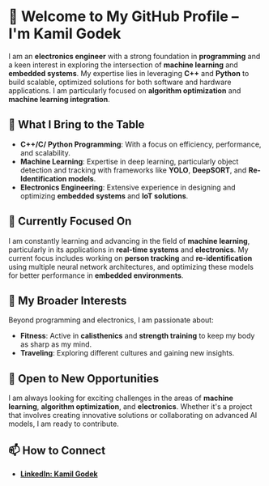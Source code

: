 # 👋 Welcome to My GitHub Profile – I'm Kamil Godek

I am an **electronics engineer** with a strong foundation in **programming** and a keen interest in exploring the intersection of **machine learning** and **embedded systems**. My expertise lies in leveraging **C++** and **Python** to build scalable, optimized solutions for both software and hardware applications. I am particularly focused on **algorithm optimization** and **machine learning integration**.

## 🔧 What I Bring to the Table
- **C++/C/ Python Programming**: With a focus on efficiency, performance, and scalability.
- **Machine Learning**: Expertise in deep learning, particularly object detection and tracking with frameworks like **YOLO**, **DeepSORT**, and **Re-Identification models**.
- **Electronics Engineering**: Extensive experience in designing and optimizing **embedded systems** and **IoT solutions**.
 
## 🌱 Currently Focused On
I am constantly learning and advancing in the field of **machine learning**, particularly in its applications in **real-time systems** and **electronics**. My current focus includes working on **person tracking** and **re-identification** using multiple neural network architectures, and optimizing these models for better performance in **embedded environments**.

## 👀 My Broader Interests
Beyond programming and electronics, I am passionate about:

- **Fitness**: Active in **calisthenics** and **strength training** to keep my body as sharp as my mind.
- **Traveling**: Exploring different cultures and gaining new insights.

## 💼 Open to New Opportunities
I am always looking for exciting challenges in the areas of **machine learning**, **algorithm optimization**, and **electronics**. Whether it's a project that involves creating innovative solutions or collaborating on advanced AI models, I am ready to contribute.

## 📫 How to Connect 
- **[LinkedIn: Kamil Godek](https://www.linkedin.com/in/kamil-godek/)**

<!---
KamilGodek/KamilGodek is a ✨ special ✨ repository because its `README.md` (this file) appears on your GitHub profile.
You can click the Preview link to take a look at your changes.
--->

